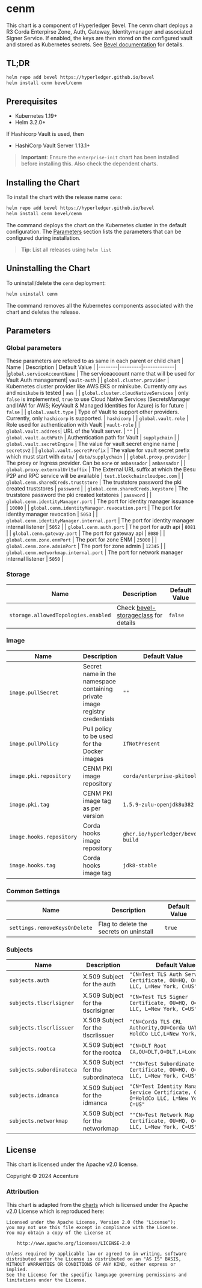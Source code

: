 [//]: # (##############################################################################################)
[//]: # (Copyright Accenture. All Rights Reserved.)
[//]: # (SPDX-License-Identifier: Apache-2.0)
[//]: # (##############################################################################################)

# cenm

This chart is a component of Hyperledger Bevel. The cenm chart deploys a R3 Corda Enterpirse Zone, Auth, Gateway, Identitymanager and associated Signer Service. If enabled, the keys are then stored on the configured vault and stored as Kubernetes secrets. See [Bevel documentation](https://hyperledger-bevel.readthedocs.io/en/latest/) for details.

## TL;DR

```bash
helm repo add bevel https://hyperledger.github.io/bevel
helm install cenm bevel/cenm
```

## Prerequisites

- Kubernetes 1.19+
- Helm 3.2.0+

If Hashicorp Vault is used, then
- HashiCorp Vault Server 1.13.1+

> **Important**: Ensure the `enterprise-init` chart has been installed before installing this. Also check the dependent charts.

## Installing the Chart

To install the chart with the release name `cenm`:

```bash
helm repo add bevel https://hyperledger.github.io/bevel
helm install cenm bevel/cenm
```

The command deploys the chart on the Kubernetes cluster in the default configuration. The [Parameters](#parameters) section lists the parameters that can be configured during installation.

> **Tip**: List all releases using `helm list`

## Uninstalling the Chart

To uninstall/delete the `cenm` deployment:

```bash
helm uninstall cenm
```

The command removes all the Kubernetes components associated with the chart and deletes the release.

## Parameters

### Global parameters
These parameters are refered to as same in each parent or child chart
| Name   | Description  | Default Value |
|--------|---------|-------------|
|`global.serviceAccountName` | The serviceaccount name that will be used for Vault Auth management| `vault-auth` |
| `global.cluster.provider` | Kubernetes cluster provider like AWS EKS or minikube. Currently ony `aws` and `minikube` is tested | `aws` |
| `global.cluster.cloudNativeServices` | only `false` is implemented, `true` to use Cloud Native Services (SecretsManager and IAM for AWS; KeyVault & Managed Identities for Azure) is for future  | `false`  |
| `global.vault.type`  | Type of Vault to support other providers. Currently, only `hashicorp` is supported. | `hashicorp`    |
| `global.vault.role`  | Role used for authentication with Vault | `vault-role`    |
| `global.vault.address`| URL of the Vault server.    | `""`            |
| `global.vault.authPath`    | Authentication path for Vault  | `supplychain`            |
| `global.vault.secretEngine` | The value for vault secret engine name   | `secretsv2`  |
| `global.vault.secretPrefix` | The value for vault secret prefix which must start with `data/`   | `data/supplychain`  |
| `global.proxy.provider` | The proxy or Ingress provider. Can be `none` or `ambassador` | `ambassador` |
| `global.proxy.externalUrlSuffix` | The External URL suffix at which the Besu P2P and RPC service will be available | `test.blockchaincloudpoc.com` |
| `global.cenm.sharedCreds.truststore` | The truststore password the pki created truststores | `password` |
| `global.cenm.sharedCreds.keystore` | The truststore password the pki created ketstores | `password` |
| `global.cenm.identityManager.port` | The port for identity manager issuance | `10000` |
| `global.cenm.identityManager.revocation.port` | The port for identity manager revocation | `5053` |
| `global.cenm.identityManager.internal.port` | The port for identity manager internal listener | `5052` |
| `global.cenm.auth.port` | The port for auth api | `8081` |
| `global.cenm.gateway.port` | The port for gateway api | `8080` |
| `global.cenm.zone.enmPort` | The port for zone ENM | `25000` |
| `global.cenm.zone.adminPort` | The port for zone admin | `12345` |
| `global.cenm.networkmap.internal.port` | The port for network manager internal listener | `5050` |

### Storage

| Name   | Description  | Default Value |
|--------|---------|-------------|
| `storage.allowedTopologies.enabled` | Check [bevel-storageclass](../../../shared/charts/bevel-storageclass/README.md) for details  | `false`  |


### Image
| Name   | Description    | Default Value   |
| -------------| ---------- | --------- |
| `image.pullSecret`    | Secret name in the namespace containing private image registry credentials | `""`            |
| `image.pullPolicy`  | Pull policy to be used for the Docker images    | `IfNotPresent`    |
| `image.pki.repository`   | CENM PKI image repository  | `corda/enterprise-pkitool`|
| `image.pki.tag`   | CENM PKI image tag as per version | `1.5.9-zulu-openjdk8u382`|
| `image.hooks.repository`  | Corda hooks image repository  | `ghcr.io/hyperledger/bevel-build` |
| `image.hooks.tag`  | Corda hooks image tag  | `jdk8-stable` |

### Common Settings
| Name   | Description    | Default Value   |
| -------------| ---------- | --------- |
| `settings.removeKeysOnDelete`    | Flag to delete the secrets on uninstall  | `true`            |

### Subjects

| Name   | Description    | Default Value   |
| -------------| ---------- | --------- |
| `subjects.auth`    | X.509 Subject for the auth  | `"CN=Test TLS Auth Service Certificate, OU=HQ, O=HoldCo LLC, L=New York, C=US"`            |
| `subjects.tlscrlsigner`    | X.509 Subject for the tlscrlsigner  | `"CN=Test TLS Signer Certificate, OU=HQ, O=HoldCo LLC, L=New York, C=US"`            |
| `subjects.tlscrlissuer`    | X.509 Subject for the tlscrlissuer  | `"CN=Corda TLS CRL Authority,OU=Corda UAT,O=R3 HoldCo LLC,L=New York,C=US"`            |
| `subjects.rootca`    | X.509 Subject for the rootca  | `"CN=DLT Root CA,OU=DLT,O=DLT,L=London,C=GB"`            |
| `subjects.subordinateca`    | X.509 Subject for the subordinateca  | `""CN=Test Subordinate CA Certificate, OU=HQ, O=HoldCo LLC, L=New York, C=US"`            |
| `subjects.idmanca`    | X.509 Subject for the idmanca  | `"CN=Test Identity Manager Service Certificate, OU=HQ, O=HoldCo LLC, L=New York, C=US"`            |
| `subjects.networkmap`    | X.509 Subject for the networkmap  | `""CN=Test Network Map Service Certificate, OU=HQ, O=HoldCo LLC, L=New York, C=US"`           |


## License

This chart is licensed under the Apache v2.0 license.

Copyright &copy; 2024 Accenture

### Attribution

This chart is adapted from the [charts](https://hyperledger.github.io/bevel/) which is licensed under the Apache v2.0 License which is reproduced here:

```
Licensed under the Apache License, Version 2.0 (the "License");
you may not use this file except in compliance with the License.
You may obtain a copy of the License at

    http://www.apache.org/licenses/LICENSE-2.0

Unless required by applicable law or agreed to in writing, software
distributed under the License is distributed on an "AS IS" BASIS,
WITHOUT WARRANTIES OR CONDITIONS OF ANY KIND, either express or implied.
See the License for the specific language governing permissions and
limitations under the License.
```
